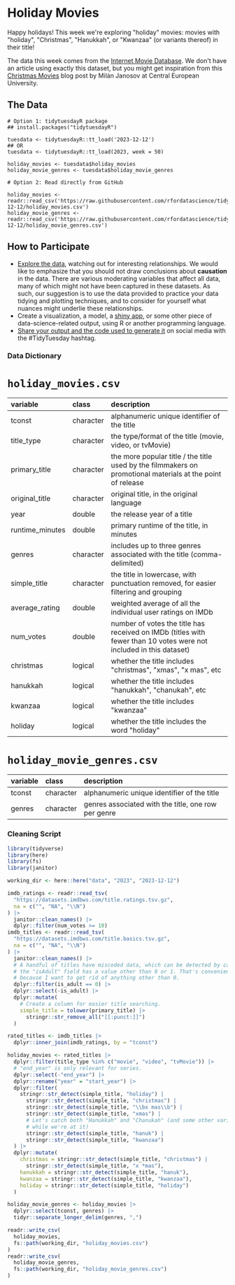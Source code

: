 # Holiday Movies

Happy holidays!
This week we're exploring "holiday" movies: movies with "holiday", "Christmas", "Hanukkah", or "Kwanzaa" (or variants thereof) in their title!

The data this week comes from the [Internet Movie Database](https://developer.imdb.com/non-commercial-datasets/).
We don't have an article using exactly this dataset, but you might get inspiration from this [Christmas Movies](https://networkdatascience.ceu.edu/article/2019-12-16/christmas-movies) blog post by Milán Janosov at Central European University.

## The Data

```{r}
# Option 1: tidytuesdayR package 
## install.packages("tidytuesdayR")

tuesdata <- tidytuesdayR::tt_load('2023-12-12')
## OR
tuesdata <- tidytuesdayR::tt_load(2023, week = 50)

holiday_movies <- tuesdata$holiday_movies
holiday_movie_genres <- tuesdata$holiday_movie_genres

# Option 2: Read directly from GitHub

holiday_movies <- readr::read_csv('https://raw.githubusercontent.com/rfordatascience/tidytuesday/main/data/2023/2023-12-12/holiday_movies.csv')
holiday_movie_genres <- readr::read_csv('https://raw.githubusercontent.com/rfordatascience/tidytuesday/main/data/2023/2023-12-12/holiday_movie_genres.csv')
```

## How to Participate

- [Explore the data](https://r4ds.hadley.nz/), watching out for interesting relationships. We would like to emphasize that you should not draw conclusions about **causation** in the data. There are various moderating variables that affect all data, many of which might not have been captured in these datasets. As such, our suggestion is to use the data provided to practice your data tidying and plotting techniques, and to consider for yourself what nuances might underlie these relationships.
- Create a visualization, a model, a [shiny app](https://shiny.posit.co/), or some other piece of data-science-related output, using R or another programming language.
- [Share your output and the code used to generate it](../../../sharing.md) on social media with the #TidyTuesday hashtag.

### Data Dictionary

# `holiday_movies.csv`

|variable        |class     |description     |
|:---------------|:---------|:---------------|
|tconst          |character |alphanumeric unique identifier of the title |
|title_type      |character |the type/format of the title (movie, video, or tvMovie) |
|primary_title   |character |the more popular title / the title used by the filmmakers on promotional materials at the point of release |
|original_title  |character |original title, in the original language |
|year            |double    |the release year of a title |
|runtime_minutes |double    |primary runtime of the title, in minutes |
|genres          |character |includes up to three genres associated with the title (comma-delimited) |
|simple_title    |character |the title in lowercase, with punctuation removed, for easier filtering and grouping |
|average_rating  |double    |weighted average of all the individual user ratings on IMDb |
|num_votes       |double    |number of votes the title has received on IMDb (titles with fewer than 10 votes were not included in this dataset) |
|christmas       |logical   |whether the title includes "christmas", "xmas", "x mas", etc|
|hanukkah        |logical   |whether the title includes "hanukkah", "chanukah", etc|
|kwanzaa         |logical   |whether the title includes "kwanzaa"|
|holiday         |logical   |whether the title includes the word "holiday"|

# `holiday_movie_genres.csv`

|variable |class     |description |
|:--------|:---------|:-----------|
|tconst   |character |alphanumeric unique identifier of the title |
|genres   |character |genres associated with the title, one row per genre |


### Cleaning Script

``` r
library(tidyverse)
library(here)
library(fs)
library(janitor)

working_dir <- here::here("data", "2023", "2023-12-12")

imdb_ratings <- readr::read_tsv(
  "https://datasets.imdbws.com/title.ratings.tsv.gz",
  na = c("", "NA", "\\N")
) |> 
  janitor::clean_names() |> 
  dplyr::filter(num_votes >= 10)
imdb_titles <- readr::read_tsv(
  "https://datasets.imdbws.com/title.basics.tsv.gz",
  na = c("", "NA", "\\N")
) |> 
  janitor::clean_names() |> 
  # A handful of titles have miscoded data, which can be detected by cases where
  # the "isAdult" field has a value other than 0 or 1. That's convenient,
  # because I want to get rid of anything other than 0.
  dplyr::filter(is_adult == 0) |>
  dplyr::select(-is_adult) |>
  dplyr::mutate(
    # Create a column for easier title searching.
    simple_title = tolower(primary_title) |> 
      stringr::str_remove_all("[[:punct:]]")
  )

rated_titles <- imdb_titles |> 
  dplyr::inner_join(imdb_ratings, by = "tconst")

holiday_movies <- rated_titles |> 
  dplyr::filter(title_type %in% c("movie", "video", "tvMovie")) |> 
  # "end_year" is only relevant for series.
  dplyr::select(-"end_year") |>
  dplyr::rename("year" = "start_year") |> 
  dplyr::filter(
    stringr::str_detect(simple_title, "holiday") |
      stringr::str_detect(simple_title, "christmas") |
      stringr::str_detect(simple_title, "\\bx mas\\b") |
      stringr::str_detect(simple_title, "xmas") |
      # Let's catch both "Hanukkah" and "Chanukah" (and some other variants
      # while we're at it)
      stringr::str_detect(simple_title, "hanuk") | 
      stringr::str_detect(simple_title, "kwanzaa")
  ) |> 
  dplyr::mutate(
    christmas = stringr::str_detect(simple_title, "christmas") | 
      stringr::str_detect(simple_title, "x *mas"),
    hanukkah = stringr::str_detect(simple_title, "hanuk"),
    kwanzaa = stringr::str_detect(simple_title, "kwanzaa"),
    holiday = stringr::str_detect(simple_title, "holiday")
  )

holiday_movie_genres <- holiday_movies |> 
  dplyr::select(tconst, genres) |> 
  tidyr::separate_longer_delim(genres, ",")

readr::write_csv(
  holiday_movies,
  fs::path(working_dir, "holiday_movies.csv")
)
readr::write_csv(
  holiday_movie_genres,
  fs::path(working_dir, "holiday_movie_genres.csv")
)
```
